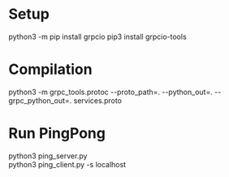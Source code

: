 
# Setup

python3 -m pip install grpcio
pip3 install grpcio-tools

# Compilation

python3 -m grpc_tools.protoc --proto_path=. --python_out=. --grpc_python_out=. services.proto

# Run PingPong

python3 ping_server.py  
python3 ping_client.py -s localhost
